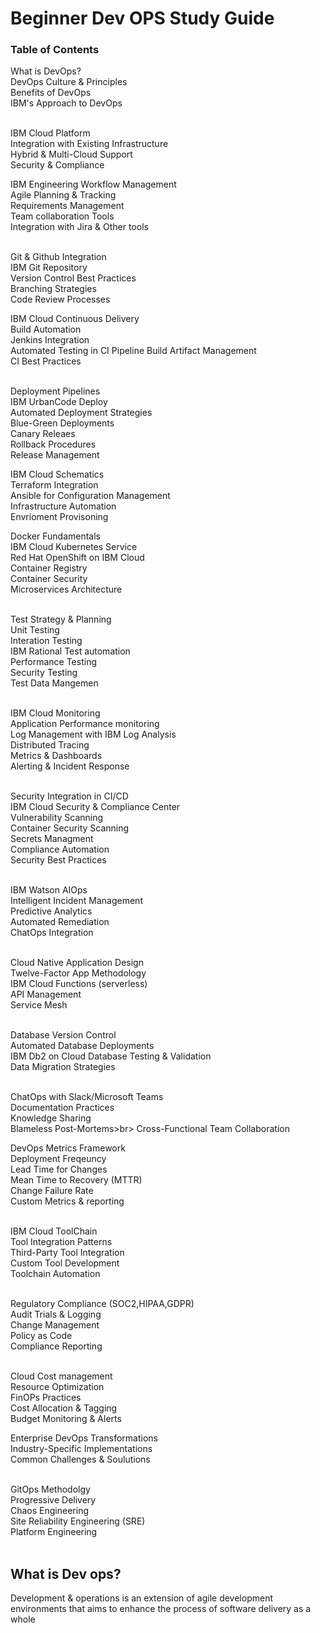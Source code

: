 <h1>Beginner Dev OPS Study Guide </h1>
<h3>Table of Contents</h3>

<p>
  What is DevOps?<br>
  DevOps Culture & Principles<br>
  Benefits of DevOps<br>
  IBM's Approach to DevOps<br><br>

  IBM Cloud Platform<br>
  Integration with Existing Infrastructure<br>
  Hybrid & Multi-Cloud Support <br>
  Security & Compliance <br>

  IBM Engineering Workflow Management <br>
  Agile Planning & Tracking<br>
  Requirements Management<br>
  Team collaboration Tools<br>
  Integration with Jira & Other tools<br><br>

  Git & Github Integration<br>
  IBM Git Repository<br>
  Version Control Best Practices<br>
  Branching Strategies<br>
  Code Review Processes<br>

  IBM Cloud Continuous Delivery <br>
  Build Automation<br>
  Jenkins Integration<br>
  Automated Testing in CI Pipeline
  Build Artifact Management<br>
  CI Best Practices<br><br>

  Deployment Pipelines<br>
  IBM UrbanCode Deploy<br>
  Automated Deployment Strategies<br>
  Blue-Green Deployments<br>
  Canary Releaes<br>
  Rollback Procedures<br>
  Release Management<br>

  IBM Cloud Schematics<br>
  Terraform Integration<br>
  Ansible for Configuration Management <br>
  Infrastructure Automation<br>
  Envrioment Provisoning<br>

  Docker Fundamentals<br>
  IBM Cloud Kubernetes Service<br>
  Red Hat OpenShift on IBM Cloud<br>
  Container Registry<br>
  Container Security<br>
  Microservices Architecture <br><br>

  Test Strategy & Planning<br>
  Unit Testing<br>
  Interation Testing <br>
  IBM Rational Test automation<br>
  Performance Testing<br>
  Security Testing<br>
  Test Data Mangemen<br><br>

  IBM Cloud Monitoring <br>
  Application Performance monitoring <br>
  Log Management with IBM Log Analysis<br>
  Distributed Tracing<br>
  Metrics & Dashboards<br>
  Alerting & Incident Response<br><br>

  Security Integration in CI/CD<br>
  IBM Cloud Security & Compliance Center<br>
  Vulnerability Scanning<br>
  Container Security Scanning<br>
  Secrets Managment<br>
  Compliance Automation<br>
  Security Best Practices<br><br>

  IBM Watson AIOps<br>
  Intelligent Incident Management <br>
  Predictive Analytics<br>
  Automated Remediation<br>
  ChatOps Integration<br><br>

  Cloud Native Application Design <br>
  Twelve-Factor App Methodology <br>
  IBM Cloud Functions (serverless)<br>
  API Management<br>
  Service Mesh<br><br>

  Database Version Control<br>
  Automated Database Deployments<br>
  IBM Db2 on Cloud
  Database Testing & Validation<br>
  Data Migration Strategies<br> <br>

  ChatOps with Slack/Microsoft Teams<br>
  Documentation Practices<br>
  Knowledge Sharing<br>
  Blameless Post-Mortems>br>
  Cross-Functional Team Collaboration<br>

  DevOps Metrics Framework<br>
  Deployment Freqeuncy<br>
  Lead Time for Changes<br>
  Mean Time to Recovery (MTTR)<br>
  Change Failure Rate<br>
  Custom Metrics & reporting<br><br>

  IBM Cloud ToolChain<br>
  Tool Integration Patterns<br>
  Third-Party Tool Integration<br>
  Custom Tool Development<br>
  Toolchain Automation<br><br>

  Regulatory Compliance (SOC2,HIPAA,GDPR)<br>
  Audit Trials & Logging<br>
  Change Management<br>
  Policy as Code<br>
  Compliance Reporting<br><br>

  Cloud Cost management <br>
  Resource Optimization<br> 
  FinOPs Practices<br>
  Cost Allocation & Tagging<br>
  Budget Monitoring & Alerts<br>

  Enterprise DevOps Transformations <br>
  Industry-Specific Implementations<br>
  Common Challenges & Soulutions<br><br>

  GitOps Methodolgy<br>
  Progressive Delivery<br>
  Chaos Engineering<br>
  Site Reliability Engineering (SRE)<br>
  Platform Engineering<br><br>
  

  
  
  
  
  
  

  
  
  
  
  
  


</p>

<h2>What is Dev ops?</h2>
<p>
  Development  & operations is an extension of agile development environments  that aims to enhance the process of software delivery as a whole
</p>
